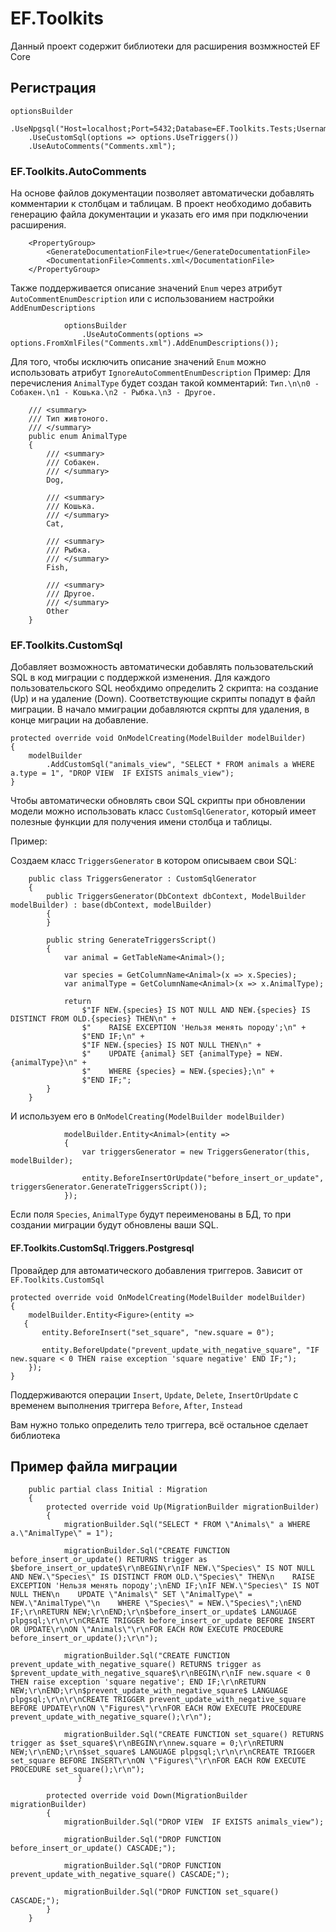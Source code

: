 # EF.Toolkits

Данный проект содержит библиотеки для расширения возмжностей EF Core

## Регистрация
```
optionsBuilder
    .UseNpgsql("Host=localhost;Port=5432;Database=EF.Toolkits.Tests;Username=postgres;Password=****")
    .UseCustomSql(options => options.UseTriggers())
    .UseAutoComments("Comments.xml");
```

### EF.Toolkits.AutoComments
На основе файлов документации позволяет автоматически добавлять комментарии к столбцам и таблицам. В проект необходимо добавить генерацию файла документации и указать его имя при подключении расширения.
```
    <PropertyGroup>
        <GenerateDocumentationFile>true</GenerateDocumentationFile>
        <DocumentationFile>Comments.xml</DocumentationFile>
    </PropertyGroup>
```
Также поддерживается описание значений ```Enum``` через атрибут ```AutoCommentEnumDescription``` или с использованием настройки ```AddEnumDescriptions```
```
            optionsBuilder
                .UseAutoComments(options => options.FromXmlFiles("Comments.xml").AddEnumDescriptions());
```
Для того, чтобы исключить описание значений ```Enum``` можно использовать атрибут ```IgnoreAutoCommentEnumDescription```
Пример:
Для перечисления ```AnimalType``` будет создан такой комментарий: ```Тип.\n\n0 - Собакен.\n1 - Кошька.\n2 - Рыбка.\n3 - Другое.```
```
    /// <summary>
    /// Тип живтоного.
    /// </summary>
    public enum AnimalType
    {
        /// <summary>
        /// Собакен.
        /// </summary>
        Dog,

        /// <summary>
        /// Кошька.
        /// </summary>
        Cat,

        /// <summary>
        /// Рыбка.
        /// </summary>
        Fish,

        /// <summary>
        /// Другое.
        /// </summary>
        Other
    }
```

### EF.Toolkits.CustomSql
Добавляет возможность автоматически добавлять пользовательский SQL в код миграции с поддержкой изменения. Для каждого пользовательского SQL необхдимо определить 2 скрипта: на создание (Up) и на удаление (Down). Соответствующие скрипты попадут в файл миграции. В начало ммиграции добавляются скрпты для удаления, в конце миграции на добавление.
```
protected override void OnModelCreating(ModelBuilder modelBuilder)
{
    modelBuilder
        .AddCustomSql("animals_view", "SELECT * FROM animals a WHERE a.type = 1", "DROP VIEW  IF EXISTS animals_view");
}
```
Чтобы автоматически обновлять свои SQL скрипты при обновлении модели можно использовать класс ```CustomSqlGenerator```, который имеет полезные функции для получения имени столбца и таблицы.



Пример:



Создаем класс ```TriggersGenerator``` в котором описываем свои SQL:
```
    public class TriggersGenerator : CustomSqlGenerator
    {
        public TriggersGenerator(DbContext dbContext, ModelBuilder modelBuilder) : base(dbContext, modelBuilder)
        {
        }

        public string GenerateTriggersScript()
        {
            var animal = GetTableName<Animal>();

            var species = GetColumnName<Animal>(x => x.Species);
            var animalType = GetColumnName<Animal>(x => x.AnimalType);

            return
                $"IF NEW.{species} IS NOT NULL AND NEW.{species} IS DISTINCT FROM OLD.{species} THEN\n" +
                $"    RAISE EXCEPTION 'Нельзя менять породу';\n" +
                $"END IF;\n" +
                $"IF NEW.{species} IS NOT NULL THEN\n" +
                $"    UPDATE {animal} SET {animalType} = NEW.{animalType}\n" +
                $"    WHERE {species} = NEW.{species};\n" +
                $"END IF;";
        }
    }
```
И используем его в ```OnModelCreating(ModelBuilder modelBuilder)```
```
            modelBuilder.Entity<Animal>(entity =>
            {
                var triggersGenerator = new TriggersGenerator(this, modelBuilder);

                entity.BeforeInsertOrUpdate("before_insert_or_update", triggersGenerator.GenerateTriggersScript());
            });
```
Если поля `Species`, `AnimalType` будут переименованы в БД, то при создании миграции будут обновлены ваши SQL.

#### EF.Toolkits.CustomSql.Triggers.Postgresql
Провайдер для автоматического добавления триггеров. Зависит от ```EF.Toolkits.CustomSql```

```
protected override void OnModelCreating(ModelBuilder modelBuilder)
{
    modelBuilder.Entity<Figure>(entity =>
   {
       entity.BeforeInsert("set_square", "new.square = 0");

       entity.BeforeUpdate("prevent_update_with_negative_square", "IF new.square < 0 THEN raise exception 'square negative' END IF;");
    });
}
```
Поддерживаются операции `Insert`, `Update`, `Delete`, `InsertOrUpdate` с временем выполнения триггера `Before`, `After`, `Instead`


Вам нужно только определить тело триггера, всё остальное сделает библиотека

## Пример файла миграции
```
    public partial class Initial : Migration
    {
        protected override void Up(MigrationBuilder migrationBuilder)
        {
            migrationBuilder.Sql("SELECT * FROM \"Animals\" a WHERE a.\"AnimalType\" = 1");

            migrationBuilder.Sql("CREATE FUNCTION before_insert_or_update() RETURNS trigger as $before_insert_or_update$\r\nBEGIN\r\nIF NEW.\"Species\" IS NOT NULL AND NEW.\"Species\" IS DISTINCT FROM OLD.\"Species\" THEN\n    RAISE EXCEPTION 'Нельзя менять породу';\nEND IF;\nIF NEW.\"Species\" IS NOT NULL THEN\n    UPDATE \"Animals\" SET \"AnimalType\" = NEW.\"AnimalType\"\n    WHERE \"Species\" = NEW.\"Species\";\nEND IF;\r\nRETURN NEW;\r\nEND;\r\n$before_insert_or_update$ LANGUAGE plpgsql;\r\n\r\nCREATE TRIGGER before_insert_or_update BEFORE INSERT OR UPDATE\r\nON \"Animals\"\r\nFOR EACH ROW EXECUTE PROCEDURE before_insert_or_update();\r\n");

            migrationBuilder.Sql("CREATE FUNCTION prevent_update_with_negative_square() RETURNS trigger as $prevent_update_with_negative_square$\r\nBEGIN\r\nIF new.square < 0 THEN raise exception 'square negative'; END IF;\r\nRETURN NEW;\r\nEND;\r\n$prevent_update_with_negative_square$ LANGUAGE plpgsql;\r\n\r\nCREATE TRIGGER prevent_update_with_negative_square BEFORE UPDATE\r\nON \"Figures\"\r\nFOR EACH ROW EXECUTE PROCEDURE prevent_update_with_negative_square();\r\n");

            migrationBuilder.Sql("CREATE FUNCTION set_square() RETURNS trigger as $set_square$\r\nBEGIN\r\nnew.square = 0;\r\nRETURN NEW;\r\nEND;\r\n$set_square$ LANGUAGE plpgsql;\r\n\r\nCREATE TRIGGER set_square BEFORE INSERT\r\nON \"Figures\"\r\nFOR EACH ROW EXECUTE PROCEDURE set_square();\r\n");
               }

        protected override void Down(MigrationBuilder migrationBuilder)
        {
            migrationBuilder.Sql("DROP VIEW  IF EXISTS animals_view");

            migrationBuilder.Sql("DROP FUNCTION before_insert_or_update() CASCADE;");

            migrationBuilder.Sql("DROP FUNCTION prevent_update_with_negative_square() CASCADE;");

            migrationBuilder.Sql("DROP FUNCTION set_square() CASCADE;");
        }
    }
```
